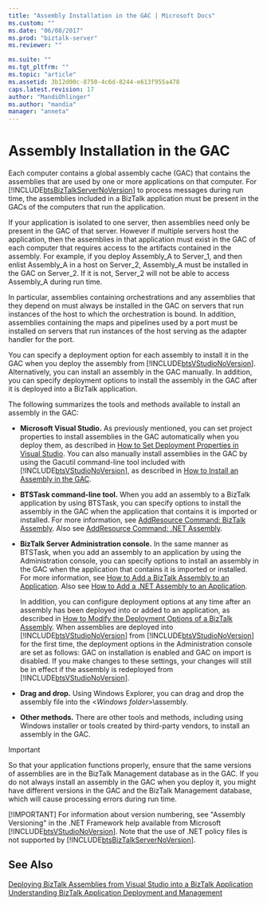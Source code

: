 ```yaml
---
title: "Assembly Installation in the GAC | Microsoft Docs"
ms.custom: ""
ms.date: "06/08/2017"
ms.prod: "biztalk-server"
ms.reviewer: ""

ms.suite: ""
ms.tgt_pltfrm: ""
ms.topic: "article"
ms.assetid: 3b12d00c-8750-4c6d-8244-e613f955a478
caps.latest.revision: 17
author: "MandiOhlinger"
ms.author: "mandia"
manager: "anneta"
---
```

# Assembly Installation in the GAC
Each computer contains a global assembly cache (GAC) that contains the assemblies that are used by one or more applications on that computer. For [!INCLUDE[btsBizTalkServerNoVersion](../includes/btsbiztalkservernoversion-md.md)] to process messages during run time, the assemblies included in a BizTalk application must be present in the GACs of the computers that run the application.  
  
 If your application is isolated to one server, then assemblies need only be present in the GAC of that server. However if multiple servers host the application, then the assemblies in that application must exist in the GAC of each computer that requires access to the artifacts contained in the assembly. For example, if you deploy Assembly_A to Server_1, and then enlist Assembly_A in a host on Server_2, Assembly_A must be installed in the GAC on Server_2. If it is not, Server_2 will not be able to access Assembly_A during run time.  
  
 In particular, assemblies containing orchestrations and any assemblies that they depend on must always be installed in the GAC on servers that run instances of the host to which the orchestration is bound. In addition, assemblies containing the maps and pipelines used by a port must be installed on servers that run instances of the host serving as the adapter handler for the port.  
  
 You can specify a deployment option for each assembly to install it in the GAC when you deploy the assembly from [!INCLUDE[btsVStudioNoVersion](../includes/btsvstudionoversion-md.md)]. Alternatively, you can install an assembly in the GAC manually. In addition, you can specify deployment options to install the assembly in the GAC after it is deployed into a BizTalk application.  
  
 The following summarizes the tools and methods available to install an assembly in the GAC:  
  
- **Microsoft Visual Studio.** As previously mentioned, you can set project properties to install assemblies in the GAC automatically when you deploy them, as described in [How to Set Deployment Properties in Visual Studio](../core/how-to-set-deployment-properties-in-visual-studio.md). You can also manually install assemblies in the GAC by using the Gacutil command-line tool included with [!INCLUDE[btsVStudioNoVersion](../includes/btsvstudionoversion-md.md)], as described in [How to Install an Assembly in the GAC](../core/how-to-install-an-assembly-in-the-gac.md).  
  
- **BTSTask command-line tool.** When you add an assembly to a BizTalk application by using BTSTask, you can specify options to install the assembly in the GAC when the application that contains it is imported or installed. For more information, see [AddResource Command: BizTalk Assembly](../core/addresource-command-biztalk-assembly.md). Also see [AddResource Command: .NET Assembly](../core/addresource-command-net-assembly.md).  
  
- **BizTalk Server Administration console.** In the same manner as BTSTask, when you add an assembly to an application by using the Administration console, you can specify options to install an assembly in the GAC when the application that contains it is imported or installed. For more information, see [How to Add a BizTalk Assembly to an Application](../core/how-to-add-a-biztalk-assembly-to-an-application.md). Also see [How to Add a .NET Assembly to an Application](../core/how-to-add-a-net-assembly-to-an-application.md).  
  
   In addition, you can configure deployment options at any time after an assembly has been deployed into or added to an application, as described in [How to Modify the Deployment Options of a BizTalk Assembly](../core/how-to-modify-the-deployment-options-of-a-biztalk-assembly.md). When assemblies are deployed into [!INCLUDE[btsVStudioNoVersion](../includes/btsvstudionoversion-md.md)] from [!INCLUDE[btsVStudioNoVersion](../includes/btsvstudionoversion-md.md)] for the first time, the deployment options in the Administration console are set as follows: GAC on installation is enabled and GAC on import is disabled. If you make changes to these settings, your changes will still be in effect if the assembly is redeployed from [!INCLUDE[btsVStudioNoVersion](../includes/btsvstudionoversion-md.md)].  
  
- **Drag and drop.** Using Windows Explorer, you can drag and drop the assembly file into the \<*Windows folder*\>\assembly.  
  
- **Other methods.** There are other tools and methods, including using Windows installer or tools created by third-party vendors, to install an assembly in the GAC.  
  
> [!IMPORTANT]
>  So that your application functions properly, ensure that the same versions of assemblies are in the BizTalk Management database as in the GAC. If you do not always install an assembly in the GAC when you deploy it, you might have different versions in the GAC and the BizTalk Management database, which will cause processing errors during run time.  
> 
> [!IMPORTANT]
>  For information about version numbering, see "Assembly Versioning" in the .NET Framework help available from Microsoft [!INCLUDE[btsVStudioNoVersion](../includes/btsvstudionoversion-md.md)]. Note that the use of .NET policy files is not supported by [!INCLUDE[btsBizTalkServerNoVersion](../includes/btsbiztalkservernoversion-md.md)].  
  
## See Also  
 [Deploying BizTalk Assemblies from Visual Studio into a BizTalk Application](../core/deploying-biztalk-assemblies-from-visual-studio-into-a-biztalk-application.md)   
 [Understanding BizTalk Application Deployment and Management](../core/understanding-biztalk-application-deployment-and-management.md)